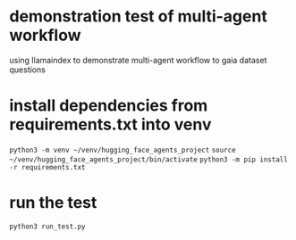 # demonstration test of multi-agent workflow
using llamaindex to demonstrate multi-agent workflow to gaia dataset questions

# install dependencies from requirements.txt into venv
`python3 -m venv ~/venv/hugging_face_agents_project`
`source ~/venv/hugging_face_agents_project/bin/activate`
`python3 -m pip install -r requirements.txt`

# run the test
`python3 run_test.py`